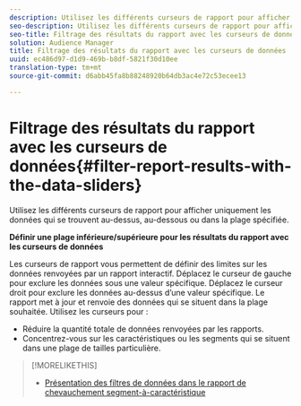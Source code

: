 ```yaml
---
description: Utilisez les différents curseurs de rapport pour afficher uniquement les données qui se trouvent au-dessus, au-dessous ou dans la plage spécifiée.
seo-description: Utilisez les différents curseurs de rapport pour afficher uniquement les données qui se trouvent au-dessus, au-dessous ou dans la plage spécifiée.
seo-title: Filtrage des résultats du rapport avec les curseurs de données
solution: Audience Manager
title: Filtrage des résultats du rapport avec les curseurs de données
uuid: ec486d97-d1d9-469b-b8df-5821f30d10ee
translation-type: tm+mt
source-git-commit: d6abb45fa8b88248920b64db3ac4e72c53ecee13

---
```



# Filtrage des résultats du rapport avec les curseurs de données{#filter-report-results-with-the-data-sliders}

Utilisez les différents curseurs de rapport pour afficher uniquement les données qui se trouvent au-dessus, au-dessous ou dans la plage spécifiée.

<!-- 

c_reach_slider.xml

 -->

**Définir une plage inférieure/supérieure pour les résultats du rapport avec les curseurs de données**

Les curseurs de rapport vous permettent de définir des limites sur les données renvoyées par un rapport interactif. Déplacez le curseur de gauche pour exclure les données sous une valeur spécifique. Déplacez le curseur droit pour exclure les données au-dessus d’une valeur spécifique. Le rapport met à jour et renvoie des données qui se situent dans la plage souhaitée. Utilisez les curseurs pour :

* Réduire la quantité totale de données renvoyées par les rapports.
* Concentrez-vous sur les caractéristiques ou les segments qui se situent dans une plage de tailles particulière.

>[!MORELIKETHIS]
>
>* [Présentation des filtres de données dans le rapport de chevauchement segment-à-caractéristique](../../reporting/dynamic-reports/segment-trait-overlap-report.md#data-filters-s2t-report)

